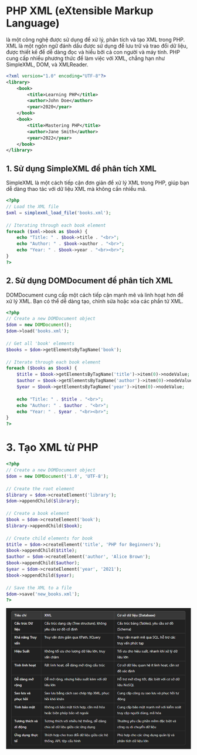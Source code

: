 # PHP XML (eXtensible Markup Language) 
là một công nghệ được sử dụng để xử lý, phân tích và tạo XML trong PHP. XML là một ngôn ngữ đánh dấu được sử dụng để lưu trữ và trao đổi dữ liệu, được thiết kế để dễ dàng đọc và hiểu bởi cả con người và máy tính. PHP cung cấp nhiều phương thức để làm việc với XML, chẳng hạn như SimpleXML, DOM, và XMLReader.
```xml
<?xml version="1.0" encoding="UTF-8"?>
<library>
    <book>
        <title>Learning PHP</title>
        <author>John Doe</author>
        <year>2020</year>
    </book>
    <book>
        <title>Mastering PHP</title>
        <author>Jane Smith</author>
        <year>2022</year>
    </book>
</library>
```
## 1. Sử dụng SimpleXML để phân tích XML
SimpleXML là một cách tiếp cận đơn giản để xử lý XML trong PHP, giúp bạn dễ dàng thao tác với dữ liệu XML mà không cần nhiều mã.
```php
<?php
// Load the XML file
$xml = simplexml_load_file('books.xml');

// Iterating through each book element
foreach ($xml->book as $book) {
    echo "Title: " . $book->title . "<br>";
    echo "Author: " . $book->author . "<br>";
    echo "Year: " . $book->year . "<br><br>";
}
?>
```
## 2. Sử dụng DOMDocument để phân tích XML
DOMDocument cung cấp một cách tiếp cận mạnh mẽ và linh hoạt hơn để xử lý XML. Bạn có thể dễ dàng tạo, chỉnh sửa hoặc xóa các phần tử XML.
```php
<?php
// Create a new DOMDocument object
$dom = new DOMDocument();
$dom->load('books.xml');

// Get all 'book' elements
$books = $dom->getElementsByTagName('book');

// Iterate through each book element
foreach ($books as $book) {
    $title = $book->getElementsByTagName('title')->item(0)->nodeValue;
    $author = $book->getElementsByTagName('author')->item(0)->nodeValue;
    $year = $book->getElementsByTagName('year')->item(0)->nodeValue;
    
    echo "Title: " . $title . "<br>";
    echo "Author: " . $author . "<br>";
    echo "Year: " . $year . "<br><br>";
}
?>
```
# 3. Tạo XML từ PHP
```php
<?php
// Create a new DOMDocument object
$dom = new DOMDocument('1.0', 'UTF-8');

// Create the root element
$library = $dom->createElement('library');
$dom->appendChild($library);

// Create a book element
$book = $dom->createElement('book');
$library->appendChild($book);

// Create child elements for book
$title = $dom->createElement('title', 'PHP for Beginners');
$book->appendChild($title);
$author = $dom->createElement('author', 'Alice Brown');
$book->appendChild($author);
$year = $dom->createElement('year', '2021');
$book->appendChild($year);

// Save the XML to a file
$dom->save('new_books.xml');
?>
```

![So sánh xml với database](/img/7.xml.png)